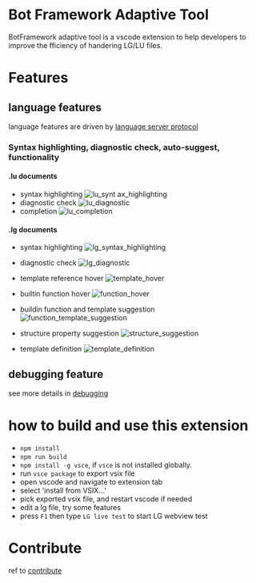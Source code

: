 # Bot Framework Adaptive Tool
BotFramework adaptive tool is a vscode extension to help developers to improve the fficiency of handering LG/LU files.


# Features

## language features
language features are driven by [language server protocol](./languageServer.md)

### Syntax highlighting, diagnostic check, auto-suggest, functionality
#### .lu documents
- syntax highlighting
![lu_synt	ax_highlighting](https://raw.githubusercontent.com/microsoft/BotBuilder-Samples/master/experimental/adaptive-tool/resources/images/lu_syntax_highlighting.png)
- diagnostic check
![lu_diagnostic](https://raw.githubusercontent.com/microsoft/BotBuilder-Samples/master/experimental/adaptive-tool/resources/images/lu_diagnostic.png)
- completion 
![lu_completion](https://raw.githubusercontent.com/microsoft/BotBuilder-Samples/master/experimental/adaptive-tool/resources/images/lu_completion.gif)

#### .lg documents
- syntax highlighting
![lg_syntax_highlighting](https://raw.githubusercontent.com/microsoft/BotBuilder-Samples/master/experimental/adaptive-tool/resources/images/lg_syntax_highlighting.png)

- diagnostic check
![lg_diagnostic](https://raw.githubusercontent.com/microsoft/BotBuilder-Samples/master/experimental/adaptive-tool/resources/images/lg_diagnostic.gif)

- template reference hover
![template_hover](https://raw.githubusercontent.com/microsoft/BotBuilder-Samples/master/experimental/adaptive-tool/resources/images/template_hover.png)

- builtin function hover
![function_hover](https://raw.githubusercontent.com/microsoft/BotBuilder-Samples/master/experimental/adaptive-tool/resources/images/function_hover.png)

- buildin function and template suggestion
![function_template_suggestion](https://raw.githubusercontent.com/microsoft/BotBuilder-Samples/master/experimental/adaptive-tool/resources/images/function_template_suggestion.gif)

- structure property suggestion
![structure_suggestion](https://raw.githubusercontent.com/microsoft/BotBuilder-Samples/master/experimental/adaptive-tool/resources/images/structure_suggestion.gif)

- template definition
![template_definition](https://raw.githubusercontent.com/microsoft/BotBuilder-Samples/master/experimental/adaptive-tool/resources/images/template_definition.gif)

## debugging feature
 see more details in [debugging](./debugging.md)


# how to build and use this extension
- `npm install`
- `npm run build`
- `npm install -g vsce`, if `vsce` is not installed globally.
- run `vsce package` to export vsix file
- open vscode and navigate to extension tab
- select 'install from VSIX...'
- pick exported vsix file, and restart vscode if needed
- edit a lg file, try some features
- press `F1` then type `LG live test` to start LG webview test

# Contribute
ref to [contribute](./contribute.md)